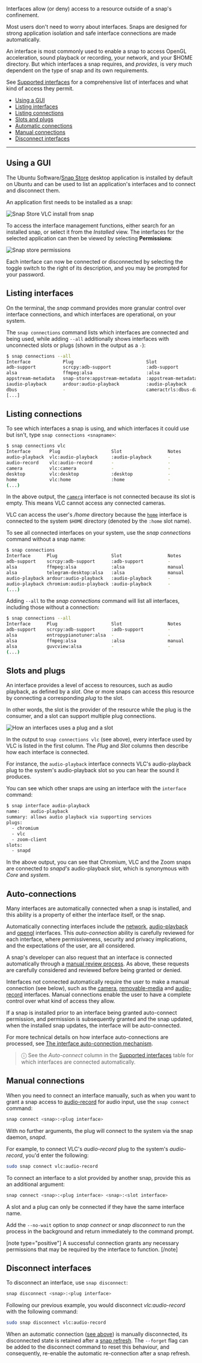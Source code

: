 Interfaces allow (or deny) access to a resource outside of a snap's confinement.

Most users don't need to worry about interfaces. Snaps are designed for strong application isolation and safe interface connections are made automatically.

An interface is most commonly used to enable a snap to access OpenGL acceleration, sound playback or recording, your network, and your $HOME directory. But which interfaces a snap requires, and *provides*, is very much dependent on the type of snap and its own requirements.

See [Supported interfaces](/t/supported-interfaces/7744) for a comprehensive list of interfaces and what kind of access they permit.

- [Using a GUI](#heading--snap-store)
- [Listing interfaces](#heading--listing)
- [Listing connections](#heading--listing-connections)
- [Slots and plugs](#heading--slots-plugs)
- [Automatic connections](#heading--auto-connections)
- [Manual connections](#heading--manual-connections)
- [Disconnect interfaces](#heading--disconnect)

---

<h2 id='heading--snap-store'>Using a GUI</h2>

The Ubuntu Software/[Snap Store](https://snapcraft.io/snap-store) desktop application is installed by default on Ubuntu and can be used to list an application's interfaces and to connect and disconnect them.

An application first needs to be installed as a snap:

![Snap Store VLC install from snap](https://assets.ubuntu.com/v1/8905c627-store-01.png)

To access the interface management functions, either search for an installed snap, or select it from the _Installed_ view. The interfaces for the selected application can then be viewed by selecting **Permissions**:

![Snap store permissions](https://assets.ubuntu.com/v1/7fbcf74c-store-04.png)

Each interface can now be connected or disconnected by selecting the toggle switch to the right of its description, and you may be prompted for your password.

<h2 id='heading--listing'>Listing interfaces</h2>

On the terminal, the _snap_ command provides more granular control over interface connections, and which interfaces are operational, on your system.

The `snap connections` command lists which interfaces are connected and being used, while adding `--all` additionally shows interfaces with unconnected slots or plugs (shown in the output as a `-`):

```bash
$ snap connections --all
Interface            Plug                           Slot                     Notes
adb-support          scrcpy:adb-support             :adb-support             -
alsa                 ffmpeg:alsa                    :alsa                    manual
appstream-metadata   snap-store:appstream-metadata  :appstream-metadata      -
iaudio-playback      ardour:audio-playback          :audio-playback          -
dbus                 -                              cameractrls:dbus-daemon  -
[...]
```

<h2 id='heading--listing-connections'>Listing connections</h2>

To see which interfaces a snap is using, and which interfaces it could use but isn't, type `snap connections <snapname>`:

```bash
$ snap connections vlc
Interface       Plug                   Slot                 Notes
audio-playback  vlc:audio-playback     :audio-playback      -
audio-record    vlc:audio-record       -                    -
camera          vlc:camera             -                    -
desktop         vlc:desktop            :desktop             -
home            vlc:home               :home                -
(...)
```

In the above output, the [`camera`](/t/the-home-interface/7838) interface is not connected because its slot is empty. This means VLC cannot access any connected cameras.

VLC can access the user's _/home_ directory because the [`home`](/t/the-home-interface/7838) interface is connected to the system `$HOME` directory (denoted by the `:home` slot name).

To see all connected interfaces on your system, use the _snap connections_ command without a snap name:

```bash
$ snap connections
Interface      Plug                    Slot                 Notes
adb-support    scrcpy:adb-support      :adb-support         -
alsa           ffmpeg:alsa             :alsa                manual
alsa           telegram-desktop:alsa   :alsa                manual
audio-playback ardour:audio-playback   :audio-playback      -
audio-playback chromium:audio-playback :audio-playback      -
(...)
```

Adding `--all` to the _snap connections_ command will list all interfaces, including those without a connection:

```bash
$ snap connections --all
Interface      Plug                    Slot                 Notes
adb-support    scrcpy:adb-support      :adb-support         -
alsa           entropypianotuner:alsa  -                    -
alsa           ffmpeg:alsa             :alsa                manual
alsa           guvcview:alsa           -                    -
(...)
```

<h2 id='heading--slots-plugs'>Slots and plugs</h2>

An interface provides a level of access to resources, such as audio playback, as defined by a *slot*. One or more snaps can access this resource by connecting a corresponding *plug* to the slot.

In other words, the slot is the provider of the resource while the plug is the consumer, and a slot can support multiple plug connections.

![How an interfaces uses a plug and a slot](https://assets.ubuntu.com/v1/59c290a8-snapd-interfaces.png)

In the output to `snap connections vlc` (see above), every interface used by VLC is listed in the first column. The *Plug* and *Slot* columns then describe how each interface is connected.

For instance, the `audio-playback` interface connects VLC's audio-playback plug to the system's audio-playback slot so you can hear the sound it produces.

You can see which other snaps are using an interface with the `interface` command:

```bash
$ snap interface audio-playback
name:    audio-playback
summary: allows audio playback via supporting services
plugs:
  - chromium
  - vlc
  - zoom-client
slots:
  - snapd
```
In the above output, you can see that Chromium, VLC and the Zoom snaps are connected to _snapd's_ audio-playback slot, which is synonymous with *Core* and *system*.

<h2 id='heading--auto-connections'>Auto-connections</h2>

Many interfaces are automatically connected when a snap is installed, and this ability is a property of either the interface itself, or the snap.

Automatically connecting interfaces include the [network](/t/the-network-interface/7880), [audio-playback](/t/the-audio-playback-interface/13089) and [opengl](/t/the-opengl-interface/7894) interfaces. This _auto-connection_ ability is carefully reviewed for each interface, where permissiveness, security and privacy implications, and the expectations of the user, are all considered.

A snap's developer can also request that an interface is connected automatically through a [manual review process](/t/permission-requests/12822). As above, these requests are carefully considered and reviewed before being granted or denied.

Interfaces not connected automatically require the user to make a manual connection (see below), such as the [camera](/t/the-camera-interface/7776), [removable-media](/t/the-removable-media-interface/7910) and [audio-record](/t/the-audio-record-interface/13090) interfaces. Manual connections enable the user to have a complete control over what kind of access they allow.

If a snap is installed prior to an interface being granted auto-connect permission, and permission is subsequently granted and the snap updated, when the installed snap updates, the interface will be auto-connected.

For more technical details on how interface auto-connections are processed, see [The interface auto-connection mechanism](/t/the-interface-auto-connection-mechanism/20179).

> ⓘ See the _Auto-connect_ column in the [Supported interfaces](/t/supported-interfaces/7744) table for which interfaces are connected automatically.

<h2 id='heading--manual-connections'>Manual connections</h2>

When you need to connect an interface manually, such as when you want to grant a snap access to [audio-record](/t/the-audio-record-interface/13090) for audio input, use the `snap connect` command:

```bash
snap connect <snap>:<plug interface>
```

With no further arguments, the plug will connect to the system via the snap daemon, _snapd_.

For example, to connect VLC's _audio-record_ plug to the system's _audio-record_, you'd enter the following:

```bash
sudo snap connect vlc:audio-record
```

To connect an interface to a slot provided by another snap, provide this as an additional argument:

```bash
snap connect <snap>:<plug interface> <snap>:<slot interface>
```

A slot and a plug can only be connected if they have the same interface name.

Add the `--no-wait` option to _snap connect_ or _snap disconnect_ to run the process in the background and return immediately to the command prompt.

[note type="positive"]
A successful connection grants any necessary permissions that may be required by the interface to function.
[/note]

<h2 id='heading--disconnect'>Disconnect interfaces</h2>


To disconnect an interface, use `snap disconnect`:

```bash
snap disconnect <snap>:<plug interface>
```

Following our previous example, you would disconnect *vlc:audio-record* with the following command:

```bash
sudo snap disconnect vlc:audio-record
```

When an automatic connection ([see above](#heading--auto-connections)) is manually disconnected, its disconnected state is retained after a [snap refresh](/t/managing-updates/7022). The `--forget` flag can be added to the disconnect command to reset this behaviour, and consequently, re-enable the automatic re-connection after a snap refresh.